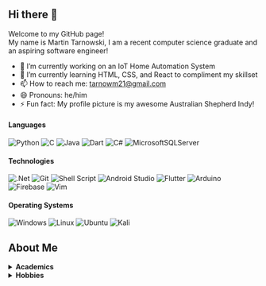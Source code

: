 ## Hi there :wave:

Welcome to my GitHub page!  
My name is Martin Tarnowski, I am a recent computer science graduate and an aspiring software engineer!  

- 🔭 I’m currently working on an IoT Home Automation System
- 🌱 I’m currently learning HTML, CSS, and React to compliment my skillset
- 📫 How to reach me: tarnowm21@gmail.com
- 😄 Pronouns: he/him
- ⚡ Fun fact: My profile picture is my awesome Australian Shepherd Indy!

#### Languages  
![Python](https://img.shields.io/badge/python-3670A0?style=for-the-badge&logo=python&logoColor=ffdd54) ![C](https://img.shields.io/badge/c-%2300599C.svg?style=for-the-badge&logo=c&logoColor=white) ![Java](https://img.shields.io/badge/java-%23ED8B00.svg?style=for-the-badge&logo=java&logoColor=white) ![Dart](https://img.shields.io/badge/dart-%230175C2.svg?style=for-the-badge&logo=dart&logoColor=white) ![C#](https://img.shields.io/badge/c%23-%23239120.svg?style=for-the-badge&logo=c-sharp&logoColor=white) ![MicrosoftSQLServer](https://img.shields.io/badge/Microsoft%20SQL%20Sever-CC2927?style=for-the-badge&logo=microsoft%20sql%20server&logoColor=white)  

#### Technologies
![.Net](https://img.shields.io/badge/.NET-5C2D91?style=for-the-badge&logo=.net&logoColor=white) ![Git](https://img.shields.io/badge/git-%23F05033.svg?style=for-the-badge&logo=git&logoColor=white) ![Shell Script](https://img.shields.io/badge/shell_script-%23121011.svg?style=for-the-badge&logo=gnu-bash&logoColor=white) ![Android Studio](https://img.shields.io/badge/Android%20Studio-3DDC84.svg?style=for-the-badge&logo=android-studio&logoColor=white) ![Flutter](https://img.shields.io/badge/Flutter-%2302569B.svg?style=for-the-badge&logo=Flutter&logoColor=white) ![Arduino](https://img.shields.io/badge/-Arduino-00979D?style=for-the-badge&logo=Arduino&logoColor=white) ![Firebase](https://img.shields.io/badge/firebase-%23039BE5.svg?style=for-the-badge&logo=firebase) ![Vim](https://img.shields.io/badge/VIM-%2311AB00.svg?style=for-the-badge&logo=vim&logoColor=white)    

#### Operating Systems
![Windows](https://img.shields.io/badge/Windows-0078D6?style=for-the-badge&logo=windows&logoColor=white) ![Linux](https://img.shields.io/badge/Linux-FCC624?style=for-the-badge&logo=linux&logoColor=black) ![Ubuntu](https://img.shields.io/badge/Ubuntu-E95420?style=for-the-badge&logo=ubuntu&logoColor=white) ![Kali](https://img.shields.io/badge/Kali-268BEE?style=for-the-badge&logo=kalilinux&logoColor=white)   

## About Me

<details>
  <summary><b>Academics</b></summary>
    I completed my BSc in Computer Science at MacEwan University in 2022.<br>
    Throughout my studies I primarly focused on backend development, and embedded systems. Some of the key concepts include:<br>
    <ul><li>Software Engineering</li>
      <li>Agile/Scrum Development</li>
      <li>Systems Programming</li>
      <li>Object Oriented Programming</li>
      <li>Wireless Embedded Systems</li>
      <li>Database Management</li>
      <li>Networks</li>
      <li>Data Structures and Algorithms</li>
      <li>Operating Systems</li>
      <li>Data Visualization</li>
      <li>Security</li></ul>     
</details>

<details>
  <summary><b>Hobbies</b></summary>
  <ul><li>Rock Climbing 🧗‍</li>
    <li>Mountain Biking 🚵</li>
    <li>Hiking 🌲</li>
    <li>Dog Walking 🐶</li>
    <li>Craft Beer 🍺</li>
    <li>Gaming 🎮</li>
  </ul>





  
  



